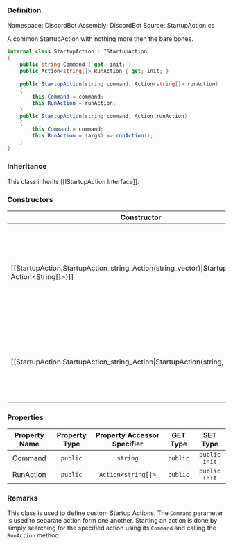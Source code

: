 ### Definition

Namespace: DiscordBot
Assembly: DiscordBot
Source: StartupAction.cs

A common StartupAction with nothing more then the bare bones.

```cs
internal class StartupAction : IStartupAction  
{  
    public string Command { get; init; }  
    public Action<string[]> RunAction { get; init; }  
  
    public StartupAction(string command, Action<string[]> runAction)  
    {
	    this.Command = command;  
        this.RunAction = runAction;  
    }  
    public StartupAction(string command, Action runAction)  
    {        
	    this.Command = command;  
        this.RunAction = (args) => runAction();  
    }
}
```

### Inheritance

This class inherits [[IStartupAction Interface]].
### Constructors

| Constructor                                                                                           | Description                                                                                                      |
| ----------------------------------------------------------------------------------------------------- | ---------------------------------------------------------------------------------------------------------------- |
| [[StartupAction.StartupAction_string_Action(string_vector)\|StartupAction(string, Action<String[]>)]] | Defines a StartupAction with two parameters: the command and an `Action` that accepts an array of type `string`. |
| [[StartupAction.StartupAction_string_Action\|StartupAction(string, Action)]]                          | Defines a StartupAction object with two parameters: the command name and its `Action`.                           |

### Properties

| Property Name | Property Type | Property Accessor Specifier | GET Type |   SET Type    |
| :-----------: | :-----------: | :-------------------------: | :------: | :-----------: |
|    Command    |   `public`    |          `string`           | `public` | `public init` |
|   RunAction   |   `public`    |     `Action<string[]>`      | `public` | `public init` |

### Remarks

This class is used to define custom Startup Actions.
The `Command` parameter is used to separate action form one another.
Starting an action is done by simply searching for the specified action using its `Command` and calling the `RunAction` method.